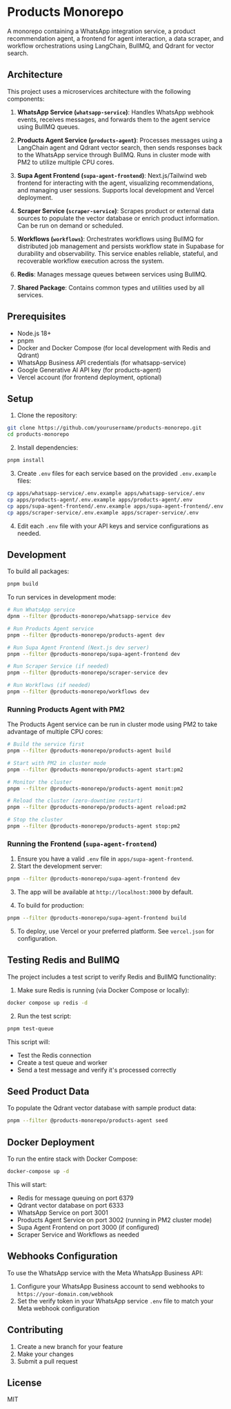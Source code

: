 # Products Monorepo

A monorepo containing a WhatsApp integration service, a product recommendation agent, a frontend for agent interaction, a data scraper, and workflow orchestrations using LangChain, BullMQ, and Qdrant for vector search.

## Architecture

This project uses a microservices architecture with the following components:

1. **WhatsApp Service (`whatsapp-service`)**: Handles WhatsApp webhook events, receives messages, and forwards them to the agent service using BullMQ queues.

2. **Products Agent Service (`products-agent`)**: Processes messages using a LangChain agent and Qdrant vector search, then sends responses back to the WhatsApp service through BullMQ. Runs in cluster mode with PM2 to utilize multiple CPU cores.

3. **Supa Agent Frontend (`supa-agent-frontend`)**: Next.js/Tailwind web frontend for interacting with the agent, visualizing recommendations, and managing user sessions. Supports local development and Vercel deployment.

4. **Scraper Service (`scraper-service`)**: Scrapes product or external data sources to populate the vector database or enrich product information. Can be run on demand or scheduled.

5. **Workflows (`workflows`)**: Orchestrates workflows using BullMQ for distributed job management and persists workflow state in Supabase for durability and observability. This service enables reliable, stateful, and recoverable workflow execution across the system.

6. **Redis**: Manages message queues between services using BullMQ.

7. **Shared Package**: Contains common types and utilities used by all services.

## Prerequisites

- Node.js 18+
- pnpm
- Docker and Docker Compose (for local development with Redis and Qdrant)
- WhatsApp Business API credentials (for whatsapp-service)
- Google Generative AI API key (for products-agent)
- Vercel account (for frontend deployment, optional)

## Setup

1. Clone the repository:

```bash
git clone https://github.com/yourusername/products-monorepo.git
cd products-monorepo
```

2. Install dependencies:

```bash
pnpm install
```

3. Create `.env` files for each service based on the provided `.env.example` files:

```bash
cp apps/whatsapp-service/.env.example apps/whatsapp-service/.env
cp apps/products-agent/.env.example apps/products-agent/.env
cp apps/supa-agent-frontend/.env.example apps/supa-agent-frontend/.env
cp apps/scraper-service/.env.example apps/scraper-service/.env
```

4. Edit each `.env` file with your API keys and service configurations as needed.

## Development

To build all packages:

```bash
pnpm build
```

To run services in development mode:

```bash
# Run WhatsApp service
dpnm --filter @products-monorepo/whatsapp-service dev

# Run Products Agent service
pnpm --filter @products-monorepo/products-agent dev

# Run Supa Agent Frontend (Next.js dev server)
pnpm --filter @products-monorepo/supa-agent-frontend dev

# Run Scraper Service (if needed)
pnpm --filter @products-monorepo/scraper-service dev

# Run Workflows (if needed)
pnpm --filter @products-monorepo/workflows dev
```

### Running Products Agent with PM2

The Products Agent service can be run in cluster mode using PM2 to take advantage of multiple CPU cores:

```bash
# Build the service first
pnpm --filter @products-monorepo/products-agent build

# Start with PM2 in cluster mode
pnpm --filter @products-monorepo/products-agent start:pm2

# Monitor the cluster
pnpm --filter @products-monorepo/products-agent monit:pm2

# Reload the cluster (zero-downtime restart)
pnpm --filter @products-monorepo/products-agent reload:pm2

# Stop the cluster
pnpm --filter @products-monorepo/products-agent stop:pm2
```

### Running the Frontend (`supa-agent-frontend`)

1. Ensure you have a valid `.env` file in `apps/supa-agent-frontend`.
2. Start the development server:

```bash
pnpm --filter @products-monorepo/supa-agent-frontend dev
```

3. The app will be available at `http://localhost:3000` by default.

4. To build for production:

```bash
pnpm --filter @products-monorepo/supa-agent-frontend build
```

5. To deploy, use Vercel or your preferred platform. See `vercel.json` for configuration.

## Testing Redis and BullMQ

The project includes a test script to verify Redis and BullMQ functionality:

1. Make sure Redis is running (via Docker Compose or locally):

```bash
docker compose up redis -d
```

2. Run the test script:

```bash
pnpm test-queue
```

This script will:
- Test the Redis connection
- Create a test queue and worker
- Send a test message and verify it's processed correctly

## Seed Product Data

To populate the Qdrant vector database with sample product data:

```bash
pnpm --filter @products-monorepo/products-agent seed
```

## Docker Deployment

To run the entire stack with Docker Compose:

```bash
docker-compose up -d
```

This will start:
- Redis for message queuing on port 6379
- Qdrant vector database on port 6333
- WhatsApp Service on port 3001
- Products Agent Service on port 3002 (running in PM2 cluster mode)
- Supa Agent Frontend on port 3000 (if configured)
- Scraper Service and Workflows as needed

## Webhooks Configuration

To use the WhatsApp service with the Meta WhatsApp Business API:

1. Configure your WhatsApp Business account to send webhooks to `https://your-domain.com/webhook`
2. Set the verify token in your WhatsApp service `.env` file to match your Meta webhook configuration

## Contributing

1. Create a new branch for your feature
2. Make your changes
3. Submit a pull request

## License

MIT 
